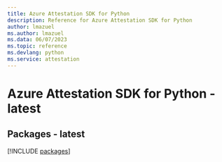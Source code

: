 ```yaml
---
title: Azure Attestation SDK for Python
description: Reference for Azure Attestation SDK for Python
author: lmazuel
ms.author: lmazuel
ms.data: 06/07/2023
ms.topic: reference
ms.devlang: python
ms.service: attestation
---
```

# Azure Attestation SDK for Python - latest
## Packages - latest
[!INCLUDE [packages](attestation-index.md)]